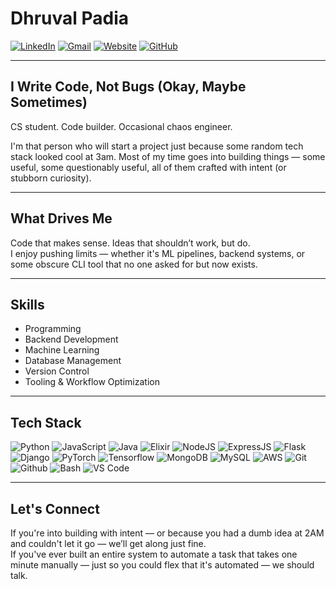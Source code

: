 # Dhruval Padia

[![LinkedIn](https://img.shields.io/badge/-LinkedIn-blue?style=flat&logo=Linkedin&logoColor=white)](https://www.linkedin.com/in/dhruvalpadia/)
[![Gmail](https://img.shields.io/badge/-Gmail-c14438?style=flat&logo=Gmail&logoColor=white)](mailto:padiadhruval@gmail.com)
[![Website](https://img.shields.io/badge/-Portfolio-c14438?style=flat&logo=Google-Chrome&logoColor=white)](https://dhruvalpadia.site)
[![GitHub](https://img.shields.io/badge/GitHub-Profile-black?style=social&logo=github)](https://github.com/dhruval30)

---

## I Write Code, Not Bugs (Okay, Maybe Sometimes)

CS student. Code builder. Occasional chaos engineer.

I'm that person who will start a project just because some random tech stack looked cool at 3am. Most of my time goes into building things — some useful, some questionably useful, all of them crafted with intent (or stubborn curiosity).

---

## What Drives Me

Code that makes sense. Ideas that shouldn’t work, but do.  
I enjoy pushing limits — whether it's ML pipelines, backend systems, or some obscure CLI tool that no one asked for but now exists.

---

## Skills

- Programming  
- Backend Development  
- Machine Learning  
- Database Management  
- Version Control  
- Tooling & Workflow Optimization  

---

## Tech Stack

![Python](https://img.shields.io/badge/-Python-05122A?style=flat-square&logo=Python&color=353535) 
![JavaScript](https://img.shields.io/badge/-JavaScript-05122A?style=flat-square&logo=JavaScript&color=353535) 
![Java](https://img.shields.io/badge/-Java-05122A?style=flat-square&logo=Java&color=353535)
![Elixir](https://img.shields.io/badge/-Elixir-05122A?style=flat-square&logo=Elixir&color=353535)
![NodeJS](https://img.shields.io/badge/-NodeJS-05122A?style=flat-square&logo=Node.js&color=353535) 
![ExpressJS](https://img.shields.io/badge/-ExpressJS-05122A?style=flat-square&logo=Express&color=353535) 
![Flask](https://img.shields.io/badge/-Flask-05122A?style=flat-square&logo=Flask&color=353535) 
![Django](https://img.shields.io/badge/-Django-05122A?style=flat-square&logo=Django&color=353535) 
![PyTorch](https://img.shields.io/badge/-PyTorch-05122A?style=flat-square&logo=PyTorch&color=353535) 
![Tensorflow](https://img.shields.io/badge/-Tensorflow-05122A?style=flat-square&logo=TensorFlow&color=353535) 
![MongoDB](https://img.shields.io/badge/-MongoDB-05122A?style=flat-square&logo=MongoDB&color=353535) 
![MySQL](https://img.shields.io/badge/-MySQL-05122A?style=flat-square&logo=MySQL&color=353535) 
![AWS](https://img.shields.io/badge/-AWS-05122A?style=flat-square&logo=Amazon-AWS&color=353535) 
![Git](https://img.shields.io/badge/-Git-05122A?style=flat-square&logo=Git&color=353535) 
![Github](https://img.shields.io/badge/-Github-05122A?style=flat-square&logo=Github&color=353535) 
![Bash](https://img.shields.io/badge/-Bash-05122A?style=flat-square&logo=GNU-Bash&color=353535) 
![VS Code](https://img.shields.io/badge/-VS%20Code-05122A?style=flat-square&logo=Visual-Studio-Code&color=353535) 

---

## Let's Connect

If you're into building with intent — or because you had a dumb idea at 2AM and couldn't let it go — we’ll get along just fine.  
If you've ever built an entire system to automate a task that takes one minute manually — just so you could flex that it's automated — we should talk.

